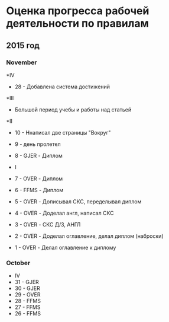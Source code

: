 # Оценка прогресса рабочей деятельности по правилам

## 2015 год

### November

*IV
 * 28 - Добавлена система достижений

*III
 * Большой период учебы и работы над статьей

*II
 * 10 - Ннаписал две страницы "Вокруг"
 * 9 - день пролетел
 * 8 - GJER - Диплом 

* I
 * 7 - OVER - Диплом 
 * 6 - FFMS - Диплом
 * 5 - OVER - Дописывал СКС, переделывал диплом
 * 4 - OVER - Доделал англ, написал СКС
 * 3 - OVER - СКС Д/З, АНГЛ 
 * 2 - OVER - Доделал оглавление, делал диплом (наброски)
 * 1 - OVER - Делал оглавление к диплому


### October 

* IV
 * 31 - GJER
 * 30 - GJER
 * 29 - OVER
 * 28 - FFMS
 * 27 - FFMS
 * 26 - FFMS
